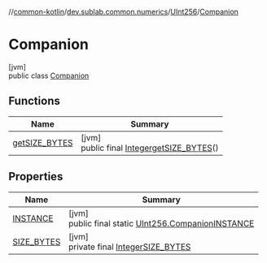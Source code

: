 //[common-kotlin](../../../../index.md)/[dev.sublab.common.numerics](../../index.md)/[UInt256](../index.md)/[Companion](index.md)

# Companion

[jvm]\
public class [Companion](index.md)

## Functions

| Name | Summary |
|---|---|
| [getSIZE_BYTES](get-s-i-z-e_-b-y-t-e-s.md) | [jvm]<br>public final [Integer](https://docs.oracle.com/javase/8/docs/api/java/lang/Integer.html)[getSIZE_BYTES](get-s-i-z-e_-b-y-t-e-s.md)() |

## Properties

| Name | Summary |
|---|---|
| [INSTANCE](index.md#756842146%2FProperties%2F-1216412040) | [jvm]<br>public final static [UInt256.Companion](index.md)[INSTANCE](index.md#756842146%2FProperties%2F-1216412040) |
| [SIZE_BYTES](index.md#-656909014%2FProperties%2F-1216412040) | [jvm]<br>private final [Integer](https://docs.oracle.com/javase/8/docs/api/java/lang/Integer.html)[SIZE_BYTES](index.md#-656909014%2FProperties%2F-1216412040) |
